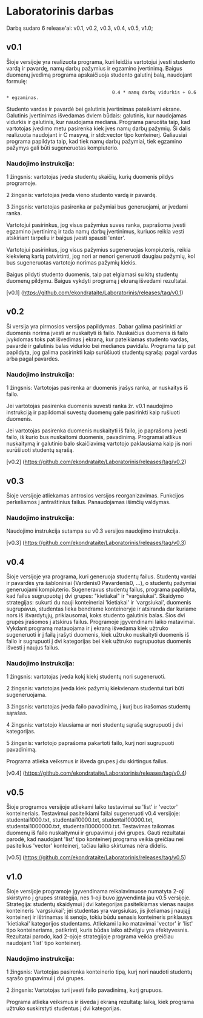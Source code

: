 # Laboratorinis darbas
Darbą sudaro 6 release'ai: v0.1, v0.2, v0.3, v0.4, v0.5, v1.0;

## v0.1
Šioje versijoje yra realizuota programa, kuri leidžia vartotojui įvesti studento vardą ir pavardę, namų darbų pažymius ir egzamino įvertinimą. Baigus duomenų įvedimą programa apskaičiuoja studento galutinį balą, naudojant formulę: 

                                           0.4 * namų darbų vidurkis + 0.6 * egzaminas. 

Studento vardas ir pavardė bei galutinis įvertinimas pateikiami ekrane. Galutinis įvertinimas išvedamas dviem būdais: galutinis, kur naudojamas vidurkis ir galutinis, kur naudojama mediana. Programa paruošta taip, kad vartotojas įvedimo metu pasirenka kiek įves namų darbų pažymių. Ši dalis realizuota naudojant ir C masyvą, ir std::vector tipo konteinerį. Galiausiai programa papildyta taip, kad tiek namų darbų pažymiai, tiek egzamino pažymys gali būti sugeneruotas kompiuterio.

### Naudojimo instrukcija:
1 žingsnis: vartotojas įveda studentų skaičių, kurių duomenis pildys programoje.

2 žingsnis: vartotojas įveda vieno studento vardą ir pavardę.

3 žingsnis: vartotojas pasirenka ar pažymiai bus generuojami, ar įvedami ranka.

Vartotojui pasirinkus, jog visus pažymius suves ranka, paprašoma įvesti egzamino įvertinimą ir tada namų darbų įvertinimus, kuriuos reikia vesti atskiriant tarpeliu ir baigus įvesti spausti 'enter'.

Vartotojui pasirinkus, jog visus pažymius sugeneruojas kompiuteris, reikia kiekvieną kartą patvirtinti, jog nori ar nenori generuoti daugiau pažymių, kol bus sugeneruotas vartotojo norimas pažymių kiekis.

Baigus pildyti studento duomenis, taip pat elgiamasi su kitų studentų duomenų pildymu. Baigus vykdyti programą į ekraną išvedami rezultatai.

[v0.1] (https://github.com/ekondrataite/Laboratorinis/releases/tag/v0.1)

## v0.2
Ši versija yra pirmosios versijos papildymas. Dabar galima pasirinkti ar duomenis norima įvesti ar nuskaityti iš failo. Nuskaičius duomenis iš failo įvykdomas toks pat išvedimas į ekraną, kur pateikiamas studento vardas, pavardė ir galutinis balas vidurkio bei medianos pavidalu. Programa taip pat papildyta, jog galima pasirinkti kaip surūšiuoti studentų sąrašą: pagal vardus arba pagal pavardes.

### Naudojimo instrukcija:
1 žingsnis: Vartotojas pasirenka ar duomenis įrašys ranka, ar nuskaitys iš failo.

Jei vartotojas pasirenka duomenis suvesti ranka žr. v0.1 naudojimo instrukciją ir papildomai suvestų duomenų gale pasirinkti kaip rušiuoti duomenis.

Jei vartotojas pasirenka duomenis nuskaityti iš failo, jo paprašoma įvesti failo, iš kurio bus nuskaitomi duomenis, pavadinimą. Programai atlikus nuskaitymą ir galutinio balo skaičiavimą vartotojo paklausiama kaip jis nori surūšiuoti studentų sąrašą.

[v0.2] (https://github.com/ekondrataite/Laboratorinis/releases/tag/v0.2)

## v0.3
Šioje versijoje atliekamas antrosios versijos reorganizavimas. Funkcijos perkeliamos į antraštinius failus. Panaudojamas išimčių valdymas.

### Naudojimo instrukcija:
Naudojimo instrukcija sutampa su v0.3 versijos naudojimo instrukcija.

[v0.3] (https://github.com/ekondrataite/Laboratorinis/releases/tag/v0.3)

## v0.4
Šioje versijoje yra programa, kuri generuoja studentų failus. Studentų vardai ir pavardės yra šabloniniai (Vardenis0 Pavardenis0, ...), o studentų pažymiai generuojami kompiuterio. Sugeneravus studentų failus, programa papildyta, kad failus sugrupuotų į dvi grupes: "kietiakai" ir "vargsiukai". Skaidymo strategijas: sukurti du nauji konteineriai 'kietiakai' ir 'vargsiukai', duomenis sugrupavus, studentas lieka bendrame konteineryje ir atsiranda dar kuriame nors iš išvardytųjų, priklausomai, koks studento galutinis balas. Šios dvi grupės įrašomos į atskirus failus. Programoje įgyvendinami laiko matavimai. Vykdant programą matauojama ir į ekraną išvedama kiek užtruko sugeneruoti ir į failą įrašyti duomenis, kiek užtruko nuskaityti duomenis iš failo ir sugrupuoti į dvi kategorijas bei kiek užtruko sugrupuotus duomenis išvesti į naujus failus.

### Naudojimo instrukcija:
1 žingsnis: vartotojas įveda kokį kiekį studentų nori sugeneruoti.

2 žingsnis: vartotojas įveda kiek pažymių kiekvienam studentui turi būti sugeneruojama.

3 žingsnis: vartotojas įveda failo pavadinimą, į kurį bus irašomas studentų sąrašas.

4 žingsnis: vartotojo klausiama ar nori studentų sąrašą sugrupuoti į dvi kategorijas.

5 žingsnis: vartotojo paprašoma pakartoti failo, kurį nori sugrupuoti pavadinimą.

Programa atlieka veiksmus ir išveda grupes į du skirtingus failus.

[v0.4] (https://github.com/ekondrataite/Laboratorinis/releases/tag/v0.4)

## v0.5
Šioje programos versijoje atliekami laiko testavimai su 'list' ir 'vector' konteineriais. Testavimui pasitelkiami failai sugeneruoti v0.4 versijoje: studentai1000.txt, studentai10000.txt, studentai100000.txt, studentai1000000.txt, studentai10000000.txt. Testavimas taikomas duomenų iš failo nuskaitymui ir grupavimui į dvi grupes. Gauti rezultatai parodė, kad naudojant 'list' tipo konteinerį programa veikia greičiau nei pasitelkus 'vector' konteinerį, tačiau laiko skirtumas nėra didelis.

[v0.5] (https://github.com/ekondrataite/Laboratorinis/releases/tag/v0.5)

## v1.0
Šioje versijoje programoje įgyvendinama reikalavimuose numatyta 2-oji skirstymo į grupes strategija, nes 1-oji buvo įgyvendinta jau v0.5 versijoje. Strategija: studentų skaidymui į dvi kategorijas pasitelkiamas vienas naujas konteineris 'vargsiukai'; jei studentas yra vargsiukas, jis įkeliamas į naująjį konteinerį ir ištrinamas iš senojo, tokiu būdu senasis konteineris priklausys 'kietiakai' kategorijos studentams. Atliekami laiko matavimai 'vector' ir 'list' tipo konteineriams, patikrinti, kuris būdas laiko atžvilgiu yra efektyvesnis. Rezultatai parodo, kad 2-ojoje strategijoje programa veikia greičiau naudojant 'list' tipo konteinerį.

### Naudojimo instrukcija:
1 žingsnis: Vartotojas pasirenka konteinerio tipą, kurį nori naudoti studentų sąrašo grupavimui į dvi grupes.

2 žingsnis: Vartotojas turi įvesti failo pavadinimą, kurį grupuos.

Programa atlieka veiksmus ir išveda į ekraną rezultatą: laiką, kiek programa užtruko suskirstyti studentus į dvi kategorijas.
